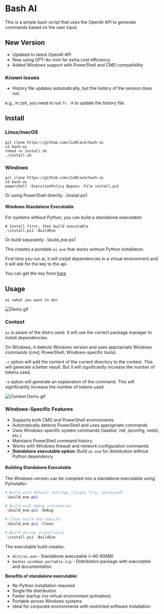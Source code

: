 # Bash AI
This is a simple bash script that uses the OpenAI API to generate commands based on the user input.

## New Version
- Updated to latest OpenAI API
- Now using GPT-4o-mini for extra cost efficiency
- Added Windows support with PowerShell and CMD compatibility

### Known Issues
- History file updates automatically, but the history of the session does not.

e.g., in zsh, you need to run `fc -R` to update the history file.

## Install

### Linux/macOS
    git clone https://github.com/JinBlack/bash-ai
    cd bash-ai
    chmod +x install.sh
    ./install.sh

### Windows
    git clone https://github.com/JinBlack/bash-ai
    cd bash-ai
    powershell -ExecutionPolicy Bypass -File install.ps1

Or using PowerShell directly:
    .\install.ps1

#### Windows Standalone Executable
For systems without Python, you can build a standalone executable:

    # Install first, then build executable
    .\install.ps1 -BuildExe

Or build separately:
    .\build_exe.ps1

This creates a portable `ai.exe` that works without Python installation.

First time you run ai, it will install dependencies in a virtual environment and it will ask for the key to the api. 

You can get the key from [here](https://platform.openai.com/api-keys)


## Usage
`ai <what you want to do>`

![Demo gif](https://i.postimg.cc/VNqZh0tV/demo.gif)

### Context
`ai` is aware of the distro used. It will use the correct package manager to install dependencies.

On Windows, it detects Windows version and uses appropriate Windows commands (cmd, PowerShell, Windows-specific tools).

`-c` option will add the content of the current directory to the context. This will generate a better result. But it will significantly increase the number of tokens used.

`-e` option will generate an explanation of the command. This will significantly increase the number of tokens used.


![Context Demo gif](https://i.postimg.cc/gjfFWs3K/context.gif)

### Windows-Specific Features
- Supports both CMD and PowerShell environments
- Automatically detects PowerShell and uses appropriate commands
- Uses Windows-specific system commands (tasklist, net, ipconfig, netsh, etc.)
- Maintains PowerShell command history
- Works with Windows firewall and network configuration commands
- **Standalone executable option**: Build `ai.exe` for distribution without Python dependency

#### Building Standalone Executable
The Windows version can be compiled into a standalone executable using PyInstaller:

```powershell
# Build with default settings (single file, optimized)
.\build_exe.ps1

# Build with debug information
.\build_exe.ps1 -Debug

# Clean build and rebuild
.\build_exe.ps1 -Clean

# Build during installation
.\install.ps1 -BuildExe
```

The executable build creates:
- `dist/ai.exe` - Standalone executable (~40-60MB)
- `bashai-windows-portable.zip` - Distribution package with executable and documentation

**Benefits of standalone executable:**
- No Python installation required
- Single file distribution
- Faster startup (no virtual environment activation)
- Portable across Windows systems
- Ideal for corporate environments with restricted software installation

